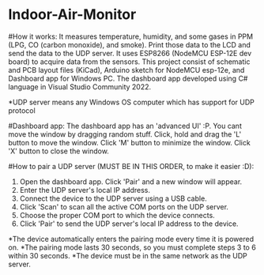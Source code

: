 # Indoor-Air-Monitor
#How it works:
It measures temperature, humidity, and some gases in PPM (LPG, CO (carbon monoxide), and smoke). 
Print those data to the LCD and send the data to the UDP server. It uses ESP8266 (NodeMCU ESP-12E dev board) to acquire data from the sensors.
This project consist of schematic and PCB layout files (KiCad), Arduino sketch for NodeMCU esp-12e, and Dashboard app for Windows PC.
The dashboard app developed using C# language in Visual Studio Community 2022. 

*UDP server means any Windows OS computer which has support for UDP protocol

#Dashboard app:
The dashboard app has an 'advanced UI' :P. You cant move the window by dragging random stuff.
Click, hold and drag the 'L' button to move the window. Click 'M' button to minimize the window.
Click 'X' button to close the window.

#How to pair a UDP server (MUST BE IN THIS ORDER, to make it easier :D):
1. Open the dashboard app. Click 'Pair' and a new window will appear.
2. Enter the UDP server's local IP address.
3. Connect the device to the UDP server using a USB cable. 
4. Click 'Scan' to scan all the active COM ports on the UDP server.
5. Choose the proper COM port to which the device connects.
6. Click 'Pair' to send the UDP server's local IP address to the device.

*The device automatically enters the pairing mode every time it is powered on.
*The pairing mode lasts 30 seconds, so you must complete steps 3 to 6 within 30 seconds.
*The device must be in the same network as the UDP server.
